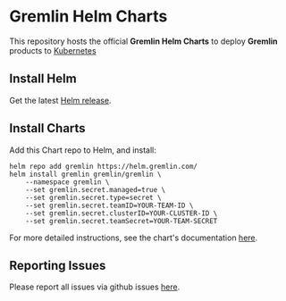 # Gremlin Helm Charts

This repository hosts the official **Gremlin Helm Charts** to deploy **Gremlin** products to [Kubernetes](https://kubernetes.io/)

## Install Helm

Get the latest [Helm release](https://github.com/kubernetes/helm#install).

## Install Charts

Add this Chart repo to Helm, and install:

```console
helm repo add gremlin https://helm.gremlin.com/
helm install gremlin gremlin/gremlin \
    --namespace gremlin \
    --set gremlin.secret.managed=true \
    --set gremlin.secret.type=secret \
    --set gremlin.secret.teamID=YOUR-TEAM-ID \
    --set gremlin.secret.clusterID=YOUR-CLUSTER-ID \
    --set gremlin.secret.teamSecret=YOUR-TEAM-SECRET
```

For more detailed instructions, see the chart's documentation [here](https://github.com/gremlin/helm/blob/master/gremlin/README.md).

## Reporting Issues

Please report all issues via github issues [here](https://github.com/gremlin/helm/issues).
